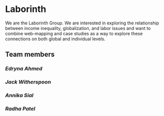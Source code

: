# Laborinth
We are the Laborinth Group. We are interested in exploring the relationship between income inequality, globalization, and labor issues and want to combine web-mapping and case studies as a way to explore these connections on both global and individual levels.
## Team members
### *Edryna Ahmed*
### *Jack Witherspoon*
### *Annika Sial*
### *Radha Patel*
